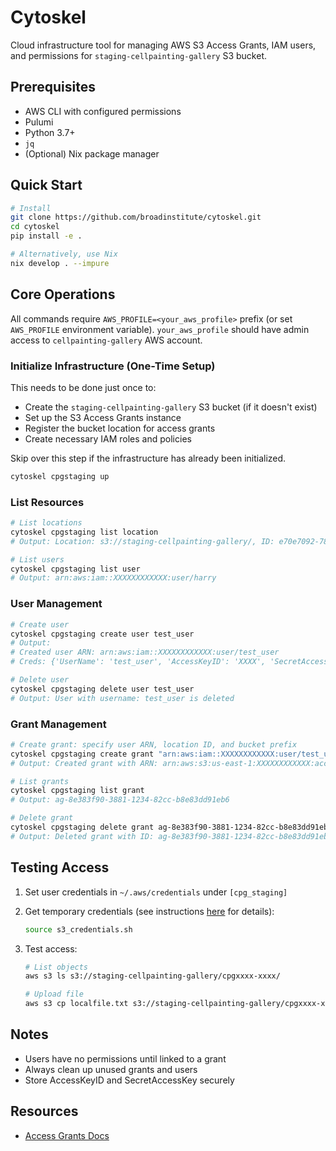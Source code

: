 # Cytoskel

Cloud infrastructure tool for managing AWS S3 Access Grants, IAM users, and permissions for `staging-cellpainting-gallery` S3 bucket.

## Prerequisites

- AWS CLI with configured permissions
- Pulumi
- Python 3.7+
- `jq`
- (Optional) Nix package manager

## Quick Start

```bash
# Install
git clone https://github.com/broadinstitute/cytoskel.git
cd cytoskel
pip install -e .

# Alternatively, use Nix
nix develop . --impure
```

## Core Operations

All commands require `AWS_PROFILE=<your_aws_profile>` prefix (or set `AWS_PROFILE` environment variable).
`your_aws_profile` should have admin access to `cellpainting-gallery` AWS account.

### Initialize Infrastructure (One-Time Setup)

This needs to be done just once to:

- Create the `staging-cellpainting-gallery` S3 bucket (if it doesn't exist)
- Set up the S3 Access Grants instance
- Register the bucket location for access grants
- Create necessary IAM roles and policies

Skip over this step if the infrastructure has already been initialized.

```bash
cytoskel cpgstaging up
```

### List Resources

```bash
# List locations
cytoskel cpgstaging list location
# Output: Location: s3://staging-cellpainting-gallery/, ID: e70e7092-7889-42fd-a72b-59b9106a4c51

# List users
cytoskel cpgstaging list user
# Output: arn:aws:iam::XXXXXXXXXXXX:user/harry
```

### User Management

```bash
# Create user
cytoskel cpgstaging create user test_user
# Output:
# Created user ARN: arn:aws:iam::XXXXXXXXXXXX:user/test_user
# Creds: {'UserName': 'test_user', 'AccessKeyID': 'XXXX', 'SecretAccessKey': 'XXXX+XXXX', ...}

# Delete user
cytoskel cpgstaging delete user test_user
# Output: User with username: test_user is deleted
```

### Grant Management

```bash
# Create grant: specify user ARN, location ID, and bucket prefix
cytoskel cpgstaging create grant "arn:aws:iam::XXXXXXXXXXXX:user/test_user" "e70e7092-7889-42fd-a72b-59b9106a4c51" "cpgxxxx-xxxx/*"
# Output: Created grant with ARN: arn:aws:s3:us-east-1:XXXXXXXXXXXX:access-grants/default/grant/8e383f90-3881-4842-82cc-b8e83dd91eb6

# List grants
cytoskel cpgstaging list grant
# Output: ag-8e383f90-3881-1234-82cc-b8e83dd91eb6

# Delete grant
cytoskel cpgstaging delete grant ag-8e383f90-3881-1234-82cc-b8e83dd91eb6
# Output: Deleted grant with ID: ag-8e383f90-3881-1234-82cc-b8e83dd91eb6
```

## Testing Access

1. Set user credentials in `~/.aws/credentials` under `[cpg_staging]`
2. Get temporary credentials (see instructions [here](/cytoskel/docs/access_cpg_staging.md) for details):

   ```bash
   source s3_credentials.sh
   ```

3. Test access:

   ```bash
   # List objects
   aws s3 ls s3://staging-cellpainting-gallery/cpgxxxx-xxxx/

   # Upload file
   aws s3 cp localfile.txt s3://staging-cellpainting-gallery/cpgxxxx-xxxx/
   ```

## Notes

- Users have no permissions until linked to a grant
- Always clean up unused grants and users
- Store AccessKeyID and SecretAccessKey securely

## Resources

- [Access Grants Docs](https://docs.aws.amazon.com/AmazonS3/latest/userguide/access-points.html)
